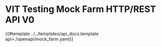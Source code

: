 # VIT Testing Mock Farm HTTP/REST API V0

{{#template ../../templates/api_docs.template api=./openapi/mock_farm.yaml}}

